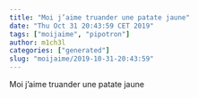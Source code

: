 ```yaml
---
title: "Moi j’aime truander une patate jaune"
date: "Thu Oct 31 20:43:59 CET 2019"
tags: ["moijaime", "pipotron"]
author: m1ch3l
categories: ["generated"]
slug: "moijaime/2019-10-31-20:43:59"
---
```


Moi j’aime truander une patate jaune
